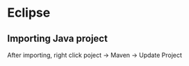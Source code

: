 # Eclipse

## Importing Java project

After importing, right click poject -> Maven -> Update Project

